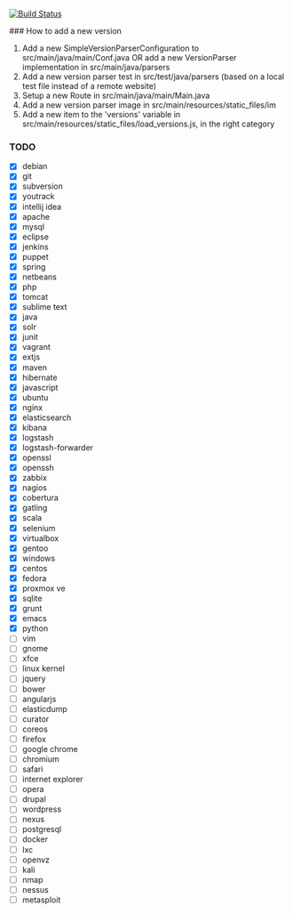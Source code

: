 [![Build Status](https://api.travis-ci.org/sniksnp/versions-watch.svg?branch=master)](https://travis-ci.org/sniksnp/versions-watch)

### How to add a new version
1. Add a new SimpleVersionParserConfiguration to src/main/java/main/Conf.java OR add a new VersionParser
implementation in src/main/java/parsers
2. Add a new version parser test in src/test/java/parsers (based on a local test file instead of a remote website)
3. Setup a new Route in src/main/java/main/Main.java
4. Add a new version parser image in src/main/resources/static_files/im
5. Add a new item to the 'versions' variable in src/main/resources/static_files/load_versions.js, in the 
right category

### TODO
- [x] debian
- [x] git
- [x] subversion
- [x] youtrack
- [x] intellij idea
- [x] apache
- [x] mysql
- [x] eclipse
- [x] jenkins
- [x] puppet
- [x] spring
- [x] netbeans
- [x] php
- [x] tomcat
- [x] sublime text
- [x] java
- [x] solr
- [x] junit
- [x] vagrant
- [x] extjs
- [x] maven
- [x] hibernate
- [x] javascript
- [x] ubuntu
- [x] nginx
- [x] elasticsearch
- [x] kibana
- [x] logstash
- [x] logstash-forwarder
- [x] openssl
- [x] openssh
- [x] zabbix
- [x] nagios
- [x] cobertura
- [x] gatling
- [x] scala
- [x] selenium
- [x] virtualbox
- [x] gentoo
- [x] windows
- [x] centos
- [x] fedora
- [x] proxmox ve
- [x] sqlite
- [x] grunt
- [x] emacs
- [x] python
- [ ] vim
- [ ] gnome
- [ ] xfce
- [ ] linux kernel
- [ ] jquery
- [ ] bower
- [ ] angularjs
- [ ] elasticdump
- [ ] curator
- [ ] coreos
- [ ] firefox
- [ ] google chrome
- [ ] chromium
- [ ] safari
- [ ] internet explorer
- [ ] opera
- [ ] drupal
- [ ] wordpress
- [ ] nexus
- [ ] postgresql
- [ ] docker
- [ ] lxc
- [ ] openvz
- [ ] kali
- [ ] nmap
- [ ] nessus
- [ ] metasploit
